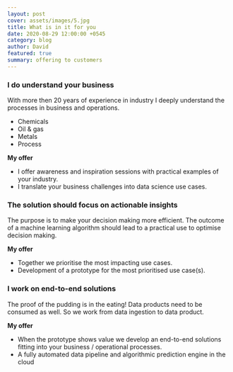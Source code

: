 ```yaml
---
layout: post
cover: assets/images/5.jpg
title: What is in it for you
date: 2020-08-29 12:00:00 +0545
category: blog
author: David
featured: true
summary: offering to customers
---
```


### I do understand your business
With more then 20 years of experience in industry I deeply understand the processes in business and operations.
- Chemicals
- Oil & gas
- Metals
- Process

**My offer**
- I offer awareness and inspiration sessions with practical examples of your industry.
- I translate your business challenges into data science use cases.

### The solution should focus on actionable insights
The purpose is to make your decision making more efficient.
The outcome of a machine learning algorithm should lead to a practical use to optimise decision making.

**My offer**
- Together we prioritise the most impacting use cases.
- Development of a prototype for the most prioritised use case(s).

### I work on end-to-end solutions
The proof of the pudding is in the eating!
Data products need to be consumed as well. So we work from data ingestion to data product.

**My offer**
- When the prototype shows value we develop an end-to-end solutions fitting into your business / operational processes.
- A fully automated data pipeline and algorithmic prediction engine in the cloud